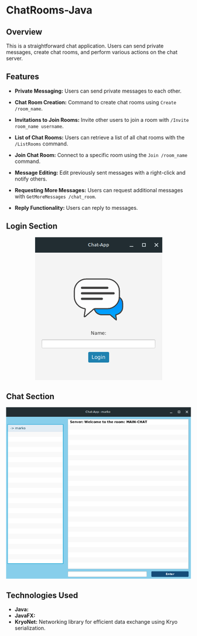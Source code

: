 # ChatRooms-Java

## Overview

This is a straightforward chat application. Users can send private messages, create chat rooms, and perform various actions on the chat server.

## Features

- **Private Messaging:** Users can send private messages to each other.

- **Chat Room Creation:** Command to create chat rooms using `Create /room_name`.

- **Invitations to Join Rooms:** Invite other users to join a room with `/Invite room_name username`.

- **List of Chat Rooms:** Users can retrieve a list of all chat rooms with the `/ListRooms` command.

- **Join Chat Room:** Connect to a specific room using the `Join /room_name` command.

- **Message Editing:** Edit previously sent messages with a right-click and notify others.

- **Requesting More Messages:** Users can request additional messages with `GetMoreMessages /chat_room`.

- **Reply Functionality:** Users can reply to messages.


## Login Section

<p align="center">
  <img src="image/login.png" alt="login Image">
</p>

## Chat Section

<p align="center">
  <img src="image/chatt.png" alt="Chat Image">
</p>

## Technologies Used



- **Java:** 
- **JavaFX:** 
- **KryoNet:** Networking library for efficient data exchange using Kryo serialization.


